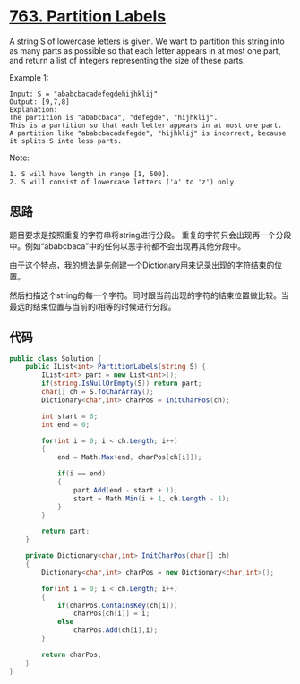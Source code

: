 # [763. Partition Labels](https://leetcode.com/problems/partition-labels/)

A string S of lowercase letters is given. We want to partition this string into as many parts as possible so that each letter appears in at most one part, and return a list of integers representing the size of these parts.

Example 1:

```text
Input: S = "ababcbacadefegdehijhklij"
Output: [9,7,8]
Explanation:
The partition is "ababcbaca", "defegde", "hijhklij".
This is a partition so that each letter appears in at most one part.
A partition like "ababcbacadefegde", "hijhklij" is incorrect, because it splits S into less parts.
```

Note:

```text
1. S will have length in range [1, 500].
2. S will consist of lowercase letters ('a' to 'z') only.
```

## 思路

题目要求是按照重复的字符串将string进行分段。 重复的字符只会出现再一个分段中。例如“ababcbaca”中的任何以恶字符都不会出现再其他分段中。

由于这个特点，我的想法是先创建一个Dictionary用来记录出现的字符结束的位置。

然后扫描这个string的每一个字符。同时跟当前出现的字符的结束位置做比较。当最远的结束位置与当前的i相等的时候进行分段。

## 代码

```csharp
public class Solution {
    public IList<int> PartitionLabels(string S) {
        IList<int> part = new List<int>();
        if(string.IsNullOrEmpty(S)) return part;
        char[] ch = S.ToCharArray();
        Dictionary<char,int> charPos = InitCharPos(ch);

        int start = 0;
        int end = 0;

        for(int i = 0; i < ch.Length; i++)
        {
            end = Math.Max(end, charPos[ch[i]]);

            if(i == end)
            {
                part.Add(end - start + 1);
                start = Math.Min(i + 1, ch.Length - 1);
            }
        }

        return part;
    }

    private Dictionary<char,int> InitCharPos(char[] ch)
    {
        Dictionary<char,int> charPos = new Dictionary<char,int>();

        for(int i = 0; i < ch.Length; i++)
        {
            if(charPos.ContainsKey(ch[i]))
                charPos[ch[i]] = i;
            else
                charPos.Add(ch[i],i);
        }

        return charPos;
    }
}
```
